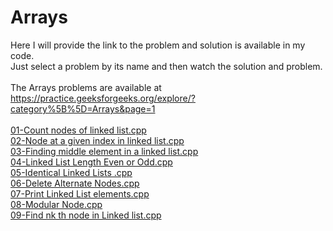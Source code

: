 # Arrays
Here I will provide the link to the problem and solution is available in my code.<br>
Just select a problem by its name and then watch the solution and problem.<br>
<br>
The Arrays problems are available at https://practice.geeksforgeeks.org/explore/?category%5B%5D=Arrays&page=1
<br>
<br>[01-Count nodes of linked list.cpp](https://practice.geeksforgeeks.org/problems/count-nodes-of-linked-list/1)
<br>[02-Node at a given index in linked list.cpp](https://practice.geeksforgeeks.org/problems/node-at-a-given-index-in-linked-list/1)
<br>[03-Finding middle element in a linked list.cpp](https://practice.geeksforgeeks.org/problems/finding-middle-element-in-a-linked-list/1/)
<br>[04-Linked List Length Even or Odd.cpp](https://practice.geeksforgeeks.org/problems/linked-list-length-even-or-odd/1)
<br>[05-Identical Linked Lists .cpp](https://practice.geeksforgeeks.org/problems/identical-linked-lists/1)
<br>[06-Delete Alternate Nodes.cpp](https://practice.geeksforgeeks.org/problems/delete-alternate-nodes/1)
<br>[07-Print Linked List elements.cpp](https://practice.geeksforgeeks.org/problems/print-linked-list-elements/1)
<br>[08-Modular Node.cpp](https://practice.geeksforgeeks.org/problems/modular-node/1)
<br>[09-Find nk th node in Linked list.cpp](https://practice.geeksforgeeks.org/problems/find-nk-th-node-in-linked-list/1)
